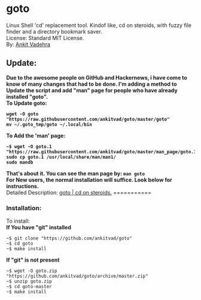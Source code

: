 # goto
Linux Shell 'cd' replacement tool. Kindof like, cd on steroids, with fuzzy file finder and a directory bookmark saver.<br>
License: Standard MIT License.<br>
By: <a href="http://ankit-vadehra.co.nr/">Ankit Vadehra</a>
<br>
<h2><b>Update:</h2> Due to the awesome people on GitHub and Hackernews, i have come to know of many changes that had to be done. I'm adding a method to Update the script and add "man" page for <b>people who have already installed "goto"</b>.<br>
<b>To Update goto:</b>
<pre><code>wget -O goto "https://raw.githubusercontent.com/ankitvad/goto/master/goto"
mv ~/.goto_tmp/goto ~/.local/bin
</code></pre>
To Add the 'man' page:
<pre><code>~$ wget -O goto.1 "https://raw.githubusercontent.com/ankitvad/goto/master/man_page/goto.1"
sudo cp goto.1 /usr/local/share/man/man1/
sudo mandb</code></pre>
That's about it. You can see the man page by: <code>man goto</code>
<br>
For New users, the normal installation will suffice. Look below for instructions.<br></b>
Detailed Description: <a href="http://ankitvad.github.io/blog/gotoacdreplacementtoolforlinux.html">goto | cd on steroids.</a>
===========
<h3>Installation:</h3>
To install:<br>
<b>If You have "git" installed</b>
<pre><code>~$ git clone "https://github.com/ankitvad/goto"
~$ cd goto
~$ make install</pre></code>
<b>If "git" is not present</b>
<pre><code>~$ wget -O goto.zip "https://github.com/ankitvad/goto/archive/master.zip"
~$ unzip goto.zip
~$ cd goto-master
~$ make install</pre></code>

